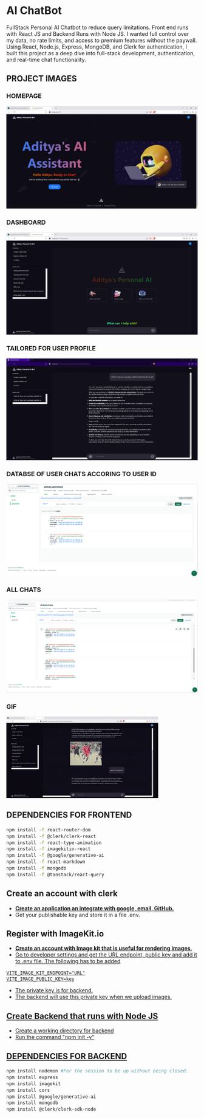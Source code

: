 # AI ChatBot 

FullStack Personal AI Chatbot to reduce query limitations. Front end runs with React JS and Backend Runs with Node JS. I wanted full control over my data, no rate limits, and access to premium features without the paywall. Using React, Node.js, Express, MongoDB, and Clerk for authentication, I built this project as a deep dive into full-stack development, authentication, and real-time chat functionality.

## PROJECT IMAGES

### **HOMEPAGE**
<img src="homepage.png"/>

### **DASHBOARD**
<img src="dashboard.png"/>

### **TAILORED FOR USER PROFILE**
<img src="UserProfiletailored.png"/>

### **DATABSE OF USER CHATS ACCORING TO USER ID**
<img src="userchats.png"/>

### **ALL CHATS**
<img src="allchats.png"/>

### **GIF**
<img src="gif.gif"/>

## DEPENDENCIES FOR FRONTEND
```bash
npm install -f react-router-dom
npm install -f @clerk/clerk-react
npm install -f react-type-animation
npm install -f imagekitio-react
npm install -f @google/generative-ai
npm install -f react-markdown
npm install -f mongodb
npm install -f @tanstack/react-query
```

## Create an account with clerk
- <a href="https://clerk.com/"> **Create an application an integrate with google, email, GitHub.** </a>
- Get your publishable key and store it in a file .env.

## Register with ImageKit.io
- <a href="https://imagekit.io/"> **Create an account with Image kit that is useful for rendering images**.
- Go to developer settings and get the URL endpoint, public key and add it to .env file. The following has to  be added
```list
VITE_IMAGE_KIT_ENDPOINT="URL"
VITE_IMAGE_PUBLIC_KEY=key
```
- The private key is for backend.
- The backend will use this private key when we upload images. 

## Create Backend that runs with Node JS
- Create a working directory for backend
- Run the command "npm init -y"

## DEPENDENCIES FOR BACKEND
```bash
npm install nodemon #For the session to be up without being closed.
npm install express
npm install imagekit
npm install cors
npm install @google/generative-ai
npm install mongodb
npm install @clerk/clerk-sdk-node
```


